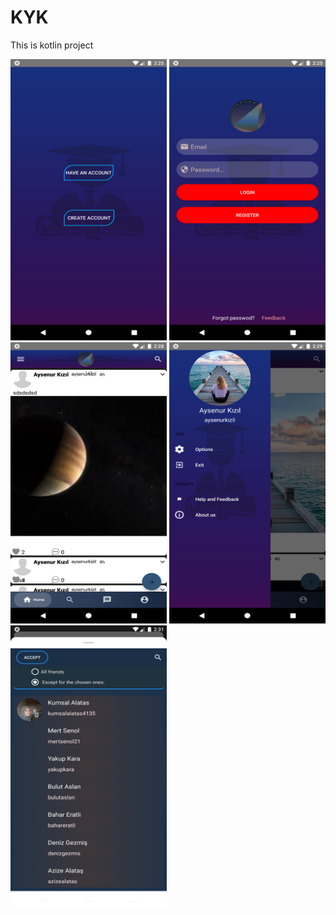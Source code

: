 # KYK
This is kotlin project


<img src="images/img1.png" width="250" height="450"> <img src="images/img2.png" width="250" height="450">
<img src="images/img3.png" width="250" height="450"> <img src="images/img4.png" width="250" height="450">
<img src="images/img5.png" width="250" height="450">
